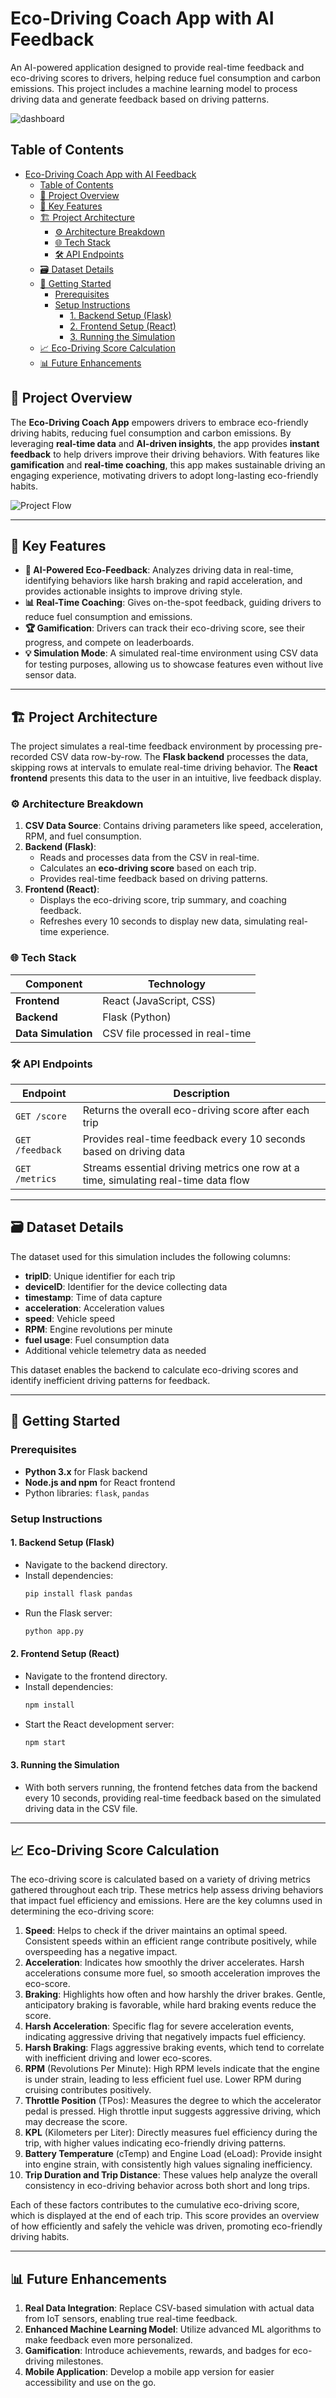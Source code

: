 
# Eco-Driving Coach App with AI Feedback 

An AI-powered application designed to provide real-time feedback and eco-driving scores to drivers, helping reduce fuel consumption and carbon emissions. This project includes a machine learning model to process driving data and generate feedback based on driving patterns.

![dashboard](/Snapshot/dashboard.png)

## Table of Contents
- [Eco-Driving Coach App with AI Feedback](#eco-driving-coach-app-with-ai-feedback)
  - [Table of Contents](#table-of-contents)
  - [📖 Project Overview](#-project-overview)
  - [🎯 Key Features](#-key-features)
  - [🏗️ Project Architecture](#️-project-architecture)
    - [⚙️ Architecture Breakdown](#️-architecture-breakdown)
    - [🌐 Tech Stack](#-tech-stack)
    - [🛠️ API Endpoints](#️-api-endpoints)
  - [🗃️ Dataset Details](#️-dataset-details)
  - [🚀 Getting Started](#-getting-started)
    - [Prerequisites](#prerequisites)
    - [Setup Instructions](#setup-instructions)
      - [1. Backend Setup (Flask)](#1-backend-setup-flask)
      - [2. Frontend Setup (React)](#2-frontend-setup-react)
      - [3. Running the Simulation](#3-running-the-simulation)
  - [📈 Eco-Driving Score Calculation](#-eco-driving-score-calculation)
  - [📊 Future Enhancements](#-future-enhancements)


## 📖 Project Overview

The **Eco-Driving Coach App** empowers drivers to embrace eco-friendly driving habits, reducing fuel consumption and carbon emissions. By leveraging **real-time data** and **AI-driven insights**, the app provides **instant feedback** to help drivers improve their driving behaviors. With features like **gamification** and **real-time coaching**, this app makes sustainable driving an engaging experience, motivating drivers to adopt long-lasting eco-friendly habits. 

![Project Flow](/Snapshot/Flow.png)

---

## 🎯 Key Features

- **🌱 AI-Powered Eco-Feedback**: Analyzes driving data in real-time, identifying behaviors like harsh braking and rapid acceleration, and provides actionable insights to improve driving style.
- **📊 Real-Time Coaching**: Gives on-the-spot feedback, guiding drivers to reduce fuel consumption and emissions.
- **🏆 Gamification**: Drivers can track their eco-driving score, see their progress, and compete on leaderboards.
- **💡 Simulation Mode**: A simulated real-time environment using CSV data for testing purposes, allowing us to showcase features even without live sensor data.

---

## 🏗️ Project Architecture

The project simulates a real-time feedback environment by processing pre-recorded CSV data row-by-row. The **Flask backend** processes the data, skipping rows at intervals to emulate real-time driving behavior. The **React frontend** presents this data to the user in an intuitive, live feedback display.

### ⚙️ Architecture Breakdown

1. **CSV Data Source**: Contains driving parameters like speed, acceleration, RPM, and fuel consumption.
2. **Backend (Flask)**:
   - Reads and processes data from the CSV in real-time.
   - Calculates an **eco-driving score** based on each trip.
   - Provides real-time feedback based on driving patterns.
3. **Frontend (React)**:
   - Displays the eco-driving score, trip summary, and coaching feedback.
   - Refreshes every 10 seconds to display new data, simulating real-time experience.

### 🌐 Tech Stack

| Component           | Technology                      |
| ------------------- | ------------------------------- |
| **Frontend**        | React (JavaScript, CSS)         |
| **Backend**         | Flask (Python)                  |
| **Data Simulation** | CSV file processed in real-time |

### 🛠️ API Endpoints

| Endpoint        | Description                                                        |
| --------------- | ------------------------------------------------------------------ |
| `GET /score`    | Returns the overall eco-driving score after each trip              |
| `GET /feedback` | Provides real-time feedback every 10 seconds based on driving data |
| `GET /metrics`  | Streams essential driving metrics one row at a time, simulating real-time data flow|

---

## 🗃️ Dataset Details

The dataset used for this simulation includes the following columns:

- **tripID**: Unique identifier for each trip
- **deviceID**: Identifier for the device collecting data
- **timestamp**: Time of data capture
- **acceleration**: Acceleration values
- **speed**: Vehicle speed
- **RPM**: Engine revolutions per minute
- **fuel usage**: Fuel consumption data
- Additional vehicle telemetry data as needed

This dataset enables the backend to calculate eco-driving scores and identify inefficient driving patterns for feedback.

---

## 🚀 Getting Started

### Prerequisites

- **Python 3.x** for Flask backend
- **Node.js and npm** for React frontend
- Python libraries: `flask`, `pandas`

### Setup Instructions

#### 1. Backend Setup (Flask)
- Navigate to the backend directory.
- Install dependencies:
  ```bash
  pip install flask pandas
  ```
- Run the Flask server:
  ```bash
  python app.py
  ```

#### 2. Frontend Setup (React)
- Navigate to the frontend directory.
- Install dependencies:
  ```bash
  npm install
  ```
- Start the React development server:
  ```bash
  npm start
  ```

#### 3. Running the Simulation
- With both servers running, the frontend fetches data from the backend every 10 seconds, providing real-time feedback based on the simulated driving data in the CSV file.

---

## 📈 Eco-Driving Score Calculation
The eco-driving score is calculated based on a variety of driving metrics gathered throughout each trip. These metrics help assess driving behaviors that impact fuel efficiency and emissions. Here are the key columns used in determining the eco-driving score:
1. **Speed**: Helps to check if the driver maintains an optimal speed. Consistent speeds within an efficient range contribute positively, while overspeeding has a negative impact.
2. **Acceleration**: Indicates how smoothly the driver accelerates. Harsh accelerations consume more fuel, so smooth acceleration improves the eco-score.
3. **Braking**: Highlights how often and how harshly the driver brakes. Gentle, anticipatory braking is favorable, while hard braking events reduce the score.
4. **Harsh Acceleration**: Specific flag for severe acceleration events, indicating aggressive driving that negatively impacts fuel efficiency.
5. **Harsh Braking**: Flags aggressive braking events, which tend to correlate with inefficient driving and lower eco-scores.
6. **RPM** (Revolutions Per Minute): High RPM levels indicate that the engine is under strain, leading to less efficient fuel use. Lower RPM during cruising contributes positively.
7. **Throttle Position** (TPos): Measures the degree to which the accelerator pedal is pressed. High throttle input suggests aggressive driving, which may decrease the score.
8. **KPL** (Kilometers per Liter): Directly measures fuel efficiency during the trip, with higher values indicating eco-friendly driving patterns.
9. **Battery Temperature** (cTemp) and Engine Load (eLoad): Provide insight into engine strain, with consistently high values signaling inefficiency.
10. **Trip Duration and Trip Distance**: These values help analyze the overall consistency in eco-driving behavior across both short and long trips.

Each of these factors contributes to the cumulative eco-driving score, which is displayed at the end of each trip. This score provides an overview of how efficiently and safely the vehicle was driven, promoting eco-friendly driving habits.

---

## 📊 Future Enhancements

1. **Real Data Integration**: Replace CSV-based simulation with actual data from IoT sensors, enabling true real-time feedback.
2. **Enhanced Machine Learning Model**: Utilize advanced ML algorithms to make feedback even more personalized.
3. **Gamification**: Introduce achievements, rewards, and badges for eco-driving milestones.
4. **Mobile Application**: Develop a mobile app version for easier accessibility and use on the go.


